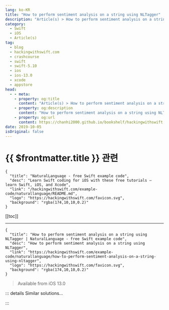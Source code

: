 ```yaml
---
lang: ko-KR
title: "How to perform sentiment analysis on a string using NLTagger"
description: "Article(s) > How to perform sentiment analysis on a string using NLTagger"
category:
  - Swift
  - iOS
  - Article(s)
tag: 
  - blog
  - hackingwithswift.com
  - crashcourse
  - swift
  - swift-5.10
  - ios
  - ios-13.0
  - xcode
  - appstore
head:
  - - meta:
    - property: og:title
      content: "Article(s) > How to perform sentiment analysis on a string using NLTagger"
    - property: og:description
      content: "How to perform sentiment analysis on a string using NLTagger"
    - property: og:url
      content: https://chanhi2000.github.io/bookshelf/hackingwithswift.com/example-code/naturallanguage/how-to-perform-sentiment-analysis-on-a-string-using-nltagger.html
date: 2019-10-05
isOriginal: false
---
```


# {{ $frontmatter.title }} 관련

```component VPCard
{
  "title": "NaturalLanguage - free Swift example code",
  "desc": "Learn Swift coding for iOS with these free tutorials – learn Swift, iOS, and Xcode",
  "link": "/hackingwithswift.com/example-code/naturallanguage/README.md",
  "logo": "https://hackingwithswift.com/favicon.svg",
  "background": "rgba(174,10,10,0.2)"
}
```

[[toc]]

---

```component VPCard
{
  "title": "How to perform sentiment analysis on a string using NLTagger | NaturalLanguage - free Swift example code",
  "desc": "How to perform sentiment analysis on a string using NLTagger",
  "link": "https://hackingwithswift.com/example-code/naturallanguage/how-to-perform-sentiment-analysis-on-a-string-using-nltagger",
  "logo": "https://hackingwithswift.com/favicon.svg",
  "background": "rgba(174,10,10,0.2)"
}
```

> Available from iOS 13.0

<!-- TODO: 작성 -->

<!-- 
Sentiment analysis uses machine learning to tell us whether a piece of text is considered positive or negative, and it’s baked right in to iOS with the NaturalLanguage framework.

To perform sentiment analysis takes a handful of lines of code: we create an `NLTagger` that creates a sentiment score, assign some text for the tagger to analyze, read the sentiment value, then convert it to a `Double` so it can be used.

Let’s look at the code first, then I’ll break down what it means:

```swift
// set up our input
let input = "Hacking with Swift is awesome"

// feed it into the NaturalLanguage framework
let tagger = NLTagger(tagSchemes: [.sentimentScore])
tagger.string = input

// ask for the results
let (sentiment, _) = tagger.tag(at: input.startIndex, unit: .paragraph, scheme: .sentimentScore)

// read the sentiment back and print it
let score = Double(sentiment?.rawValue ?? "0") ?? 0
print(score)
```

Now let’s break that down, starting with the `tagger.tag()` call that has three options and two return values.

The options are:

1. Where to start scanning; in the code above we go from the start of our string.
<li>How *much* to scan; in the code above we scan the entire paragraph.
<li>Which specific tag scheme we want to read; we only have one, which is the sentiment score.

What we get *back* is the sentiment score as an `NLTag`, plus the range where it was found. We don’t care about the range, so we’ll ignore it.

The other value, that `sentiment` constant, is an `NLTag?` with a raw value of a `String`. If everything went to plan that string will contain a `Double` in the range of -1 (very negative) to +1 (very positive), so to read that value we need to do some careful typecasting: 

```swift
let score = Double(sentiment?.rawValue ?? "0") ?? 0
print(score)
```

That means “attempt to read the sentiment’s raw value, but use the string ‘0’ if that fails, then attempt to convert that to a `Double`, but use the value 0 if *that* fails.”

The end result will be a `score` value that is somewhere between -1.0 (very negative) and 1.0 (very positive), or 0.0 if the text is neutral or nothing could be read.

**Note:** In this example I’ve used a short piece of text, but obviously the framework works best with *lots* of text – it’s hard to come to a conclusion given only a few words, and you’ll often get inaccurate readings doing so.

-->

::: details Similar solutions…

<!--
/example-code/naturallanguage/how-to-lemmatize-text-using-nltagger">How to lemmatize text using NLTagger 
/example-code/system/how-to-run-code-after-a-delay-using-asyncafter-and-perform">How to run code after a delay using asyncAfter() and perform() 
/example-code/system/how-to-cancel-a-delayed-perform-call">How to cancel a delayed perform() call 
/example-code/uikit/how-to-perform-a-segue-programmatically-using-performsegue">How to perform a segue programmatically using performSegue() 
/quick-start/swiftui/how-to-create-multi-column-lists-using-table">How to create multi-column lists using Table</a>
-->

:::

